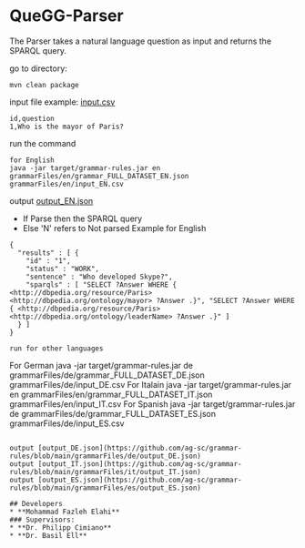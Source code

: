 # QueGG-Parser
The Parser takes a natural language question as input and returns the SPARQL query. 

go to directory: 

````installation
mvn clean package
```` 

input file example: [input.csv](https://github.com/ag-sc/grammar-rules/blob/main/grammarFiles/en/input.csv)
````
id,question
1,Who is the mayor of Paris?
```` 

run the command
````
for English
java -jar target/grammar-rules.jar en grammarFiles/en/grammar_FULL_DATASET_EN.json grammarFiles/en/input_EN.csv
````  

output [output_EN.json](https://github.com/ag-sc/grammar-rules/blob/main/grammarFiles/en/output_EN.json)
- If Parse then the SPARQL query
- Else 'N' refers to Not parsed
Example for English
````
{
  "results" : [ {
    "id" : "1",
    "status" : "WORK",
    "sentence" : "Who developed Skype?",
    "sparqls" : [ "SELECT ?Answer WHERE { <http://dbpedia.org/resource/Paris> <http://dbpedia.org/ontology/mayor> ?Answer .}", "SELECT ?Answer WHERE { <http://dbpedia.org/resource/Paris> <http://dbpedia.org/ontology/leaderName> ?Answer .}" ]
  } ]
}

run for other languages
````
For German
java -jar target/grammar-rules.jar de grammarFiles/de/grammar_FULL_DATASET_DE.json grammarFiles/de/input_DE.csv
For Italain
java -jar target/grammar-rules.jar en grammarFiles/en/grammar_FULL_DATASET_IT.json grammarFiles/en/input_IT.csv
For Spanish
java -jar target/grammar-rules.jar de grammarFiles/de/grammar_FULL_DATASET_ES.json grammarFiles/de/input_ES.csv
````  

output [output_DE.json](https://github.com/ag-sc/grammar-rules/blob/main/grammarFiles/de/output_DE.json)
output [output_IT.json](https://github.com/ag-sc/grammar-rules/blob/main/grammarFiles/it/output_IT.json)
output [output_ES.json](https://github.com/ag-sc/grammar-rules/blob/main/grammarFiles/es/output_ES.json)

## Developers
* **Mohammad Fazleh Elahi**
### Supervisors:
* **Dr. Philipp Cimiano**
* **Dr. Basil Ell**










